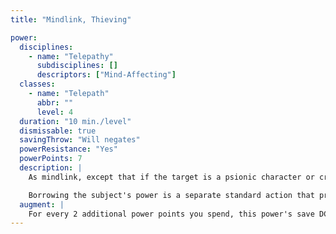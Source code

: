 ```yaml
---
title: "Mindlink, Thieving"

power:
  disciplines:
    - name: "Telepathy"
      subdisciplines: []
      descriptors: ["Mind-Affecting"]
  classes:
    - name: "Telepath"
      abbr: ""
      level: 4
  duration: "10 min./level"
  dismissable: true
  savingThrow: "Will negates"
  powerResistance: "Yes"
  powerPoints: 7
  description: |
    As mindlink, except that if the target is a psionic character or creature that knows powers, you can temporarily borrow a power of your choice (you are aware of what powers the subject knows, up to the highest level of power you can manifest).

    Borrowing the subject's power is a separate standard action that provokes an attack of opportunity. If that attack succeeds, the mental communication provided by this power ends immediately. The borrowed power fades from the subject's awareness and appears within your own. You can now spend power points to manifest the borrowed power just as if it were one of your powers known. You maintain knowledge of the borrowed power until the duration of your thieving mindlink expires, at which time you lose knowledge of the power and the power reappears in the mind of the subject, no matter how far from you the subject is. Even if the subject is slain, you lose knowledge of the borrowed power when this power's duration expires.
  augment: |
    For every 2 additional power points you spend, this power's save DC increases by 1.
---
```

